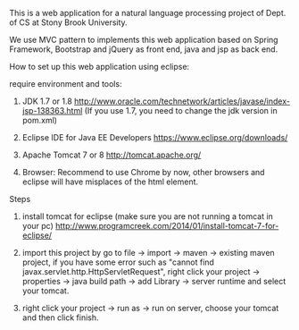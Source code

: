 This is a web application for a natural language processing project of Dept. of CS at Stony Brook University. 

We use MVC pattern to implements this web application based on Spring Framework, Bootstrap and jQuery as front end, java and jsp as back end.

How to set up this web application using eclipse:

require environment and tools:

1. JDK 1.7 or 1.8 http://www.oracle.com/technetwork/articles/javase/index-jsp-138363.html (If you use 1.7, you need to change the jdk version in pom.xml)

2. Eclipse IDE for Java EE Developers https://www.eclipse.org/downloads/

3. Apache Tomcat 7 or 8 http://tomcat.apache.org/

4. Browser: Recommend to use Chrome by now, other browsers and eclipse will have misplaces of the html element. 

Steps

1. install tomcat for eclipse (make sure you are not running a tomcat in your pc) http://www.programcreek.com/2014/01/install-tomcat-7-for-eclipse/

2. import this project by go to file -> import -> maven -> existing maven project, if you have some error such as "cannot find javax.servlet.http.HttpServletRequest", right click your project -> properties -> java build path -> add Library -> server runtime and select your tomcat.

3. right click your project -> run as -> run on server, choose your tomcat and then click finish.
